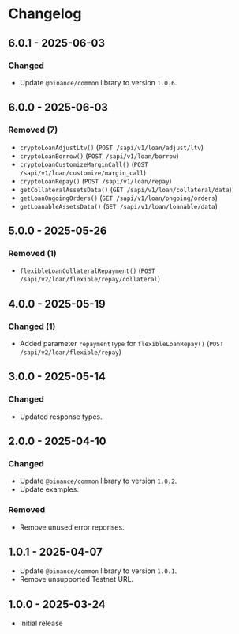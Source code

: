 # Changelog

## 6.0.1 - 2025-06-03

### Changed

- Update `@binance/common` library to version `1.0.6`.

## 6.0.0 - 2025-06-03

### Removed (7)

- `cryptoLoanAdjustLtv()` (`POST /sapi/v1/loan/adjust/ltv`)
- `cryptoLoanBorrow()` (`POST /sapi/v1/loan/borrow`)
- `cryptoLoanCustomizeMarginCall()` (`POST /sapi/v1/loan/customize/margin_call`)
- `cryptoLoanRepay()` (`POST /sapi/v1/loan/repay`)
- `getCollateralAssetsData()` (`GET /sapi/v1/loan/collateral/data`)
- `getLoanOngoingOrders()` (`GET /sapi/v1/loan/ongoing/orders`)
- `getLoanableAssetsData()` (`GET /sapi/v1/loan/loanable/data`)

## 5.0.0 - 2025-05-26

### Removed (1)

- `flexibleLoanCollateralRepayment()` (`POST /sapi/v2/loan/flexible/repay/collateral`)

## 4.0.0 - 2025-05-19

### Changed (1)

- Added parameter `repaymentType` for `flexibleLoanRepay()` (`POST /sapi/v2/loan/flexible/repay`)

## 3.0.0 - 2025-05-14

### Changed

- Updated response types.

## 2.0.0 - 2025-04-10

### Changed

- Update `@binance/common` library to version `1.0.2`.
- Update examples.

### Removed

- Remove unused error reponses.

## 1.0.1 - 2025-04-07

- Update `@binance/common` library to version `1.0.1`.
- Remove unsupported Testnet URL.

## 1.0.0 - 2025-03-24

- Initial release
